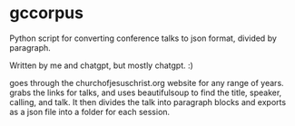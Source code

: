 # gccorpus
Python script for converting conference talks to json format, divided by paragraph. 

Written by me and chatgpt, but mostly chatgpt. :) 

goes through the churchofjesuschrist.org website for any range of years. grabs the links for talks, and uses beautifulsoup to find the title, speaker, calling, and talk.  It then divides the talk into paragraph blocks and exports as a json file into a folder for each session. 


